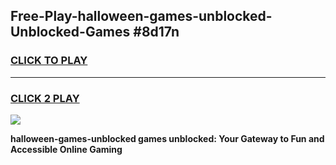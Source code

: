 
## Free-Play-halloween-games-unblocked-Unblocked-Games #8d17n
<h3>
<a href="https://news.freeplayer.one?title=halloween-games-unblocked&ref=8M">CLICK TO PLAY</a></h3>
<hr>

<h3>
<a href="https://news.freeplayer.one?title=halloween-games-unblocked&ref=8M">CLICK 2 PLAY</a>
  
</h3>

<a href="https://news.freeplayer.one?title=halloween-games-unblocked&ref=8M"><img src="https://clearcache.store/games.png"></a>


**halloween-games-unblocked games unblocked: Your Gateway to Fun and Accessible Online Gaming**
